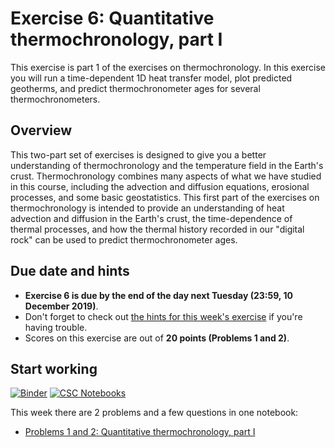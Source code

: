 # Exercise 6: Quantitative thermochronology, part I

This exercise is part 1 of the exercises on thermochronology. In this exercise you will run a time-dependent 1D heat transfer model, plot predicted geotherms, and predict thermochronometer ages for several thermochronometers.

## Overview

This two-part set of exercises is designed to give you a better understanding of thermochronology and the temperature field in the Earth's crust. Thermochronology combines many aspects of what we have studied in this course, including the advection and diffusion equations, erosional processes, and some basic geostatistics. This first part of the exercises on thermochronology is intended to provide an understanding of heat advection and diffusion in the Earth's crust, the time-dependence of thermal processes, and how the thermal history recorded in our "digital rock" can be used to predict thermochronometer ages.

## Due date and hints

- **Exercise 6 is due by the end of the day next Tuesday (23:59, 10 December 2019)**.
- Don't forget to check out [the hints for this week's exercise](https://introqg.github.io/site/lessons/L6/exercise-6.html) if you're having trouble.
- Scores on this exercise are out of **20 points (Problems 1 and 2)**.

## Start working

[![Binder](https://mybinder.org/badge.svg)](https://mybinder.org/v2/gh/introqg/notebooks/master?urlpath=lab)
[![CSC Notebooks](https://img.shields.io/badge/launch-CSC%20notebook-blue.svg)](https://notebooks.csc.fi/#/blueprint/d8bb9216112e4dc298f51de49b9fae56)

This week there are 2 problems and a few questions in one notebook:

 - [Problems 1 and 2: Quantitative thermochronology, part I](Exercise-6-problems-1-2.ipynb)